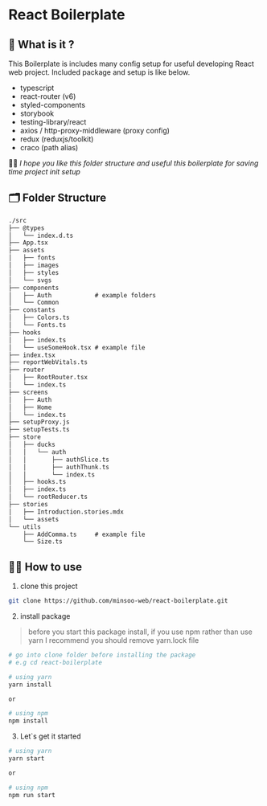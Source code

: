 # React Boilerplate

## 🤔 What is it ?

This Boilerplate is includes many config setup for useful developing React web project.
Included package and setup is like below.

- typescript
- react-router (v6)
- styled-components
- storybook
- testing-library/react
- axios / http-proxy-middleware (proxy config)
- redux (reduxjs/toolkit)
- craco (path alias)

🙇‍♂️ _I hope you like this folder structure and useful this boilerplate for saving time project init setup_

## 🗂 Folder Structure

```txt
./src
├── @types
│   └── index.d.ts
├── App.tsx
├── assets
│   ├── fonts
│   ├── images
│   ├── styles
│   └── svgs
├── components
│   ├── Auth            # example folders
│   └── Common
├── constants
│   ├── Colors.ts
│   └── Fonts.ts
├── hooks
│   ├── index.ts
│   └── useSomeHook.tsx # example file
├── index.tsx
├── reportWebVitals.ts
├── router
│   ├── RootRouter.tsx
│   └── index.ts
├── screens
│   ├── Auth
│   ├── Home
│   └── index.ts
├── setupProxy.js
├── setupTests.ts
├── store
│   ├── ducks
│   │   └── auth
│   │       ├── authSlice.ts
│   │       ├── authThunk.ts
│   │       └── index.ts
│   ├── hooks.ts
│   ├── index.ts
│   └── rootReducer.ts
├── stories
│   ├── Introduction.stories.mdx
│   └── assets
└── utils
    ├── AddComma.ts     # example file
    └── Size.ts
```

## 👨‍💻 How to use

1. clone this project

```bash
git clone https://github.com/minsoo-web/react-boilerplate.git
```

2. install package

> before you start this package install, if you use npm rather than use yarn
> I recommend you should remove yarn.lock file

```bash
# go into clone folder before installing the package
# e.g cd react-boilerplate

# using yarn
yarn install

or

# using npm
npm install
```

3. Let`s get it started

```bash
# using yarn
yarn start

or

# using npm
npm run start
```
